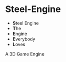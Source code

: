 # Steel-Engine
- **S**teel Engine<br>
- **T**he<br>
- **E**ngine<br>
- **E**verybody<br>
- **L**oves
 
 A 3D Game Engine
